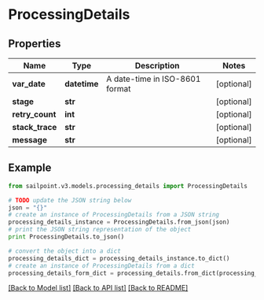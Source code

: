 # ProcessingDetails


## Properties

Name | Type | Description | Notes
------------ | ------------- | ------------- | -------------
**var_date** | **datetime** | A date-time in ISO-8601 format | [optional] 
**stage** | **str** |  | [optional] 
**retry_count** | **int** |  | [optional] 
**stack_trace** | **str** |  | [optional] 
**message** | **str** |  | [optional] 

## Example

```python
from sailpoint.v3.models.processing_details import ProcessingDetails

# TODO update the JSON string below
json = "{}"
# create an instance of ProcessingDetails from a JSON string
processing_details_instance = ProcessingDetails.from_json(json)
# print the JSON string representation of the object
print ProcessingDetails.to_json()

# convert the object into a dict
processing_details_dict = processing_details_instance.to_dict()
# create an instance of ProcessingDetails from a dict
processing_details_form_dict = processing_details.from_dict(processing_details_dict)
```
[[Back to Model list]](../README.md#documentation-for-models) [[Back to API list]](../README.md#documentation-for-api-endpoints) [[Back to README]](../README.md)


